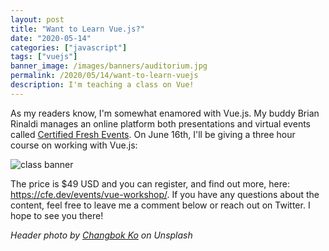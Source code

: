 ```yaml
---
layout: post
title: "Want to Learn Vue.js?"
date: "2020-05-14"
categories: ["javascript"]
tags: ["vuejs"]
banner_image: /images/banners/auditorium.jpg
permalink: /2020/05/14/want-to-learn-vuejs
description: I'm teaching a class on Vue!
---
```


As my readers know, I'm somewhat enamored with Vue.js. My buddy Brian Rinaldi manages an online platform both presentations and virtual events called [Certified Fresh Events](https://cfe.dev/). On June 16th, I'll be giving a three hour course on working with Vue.js:

<p>
<img data-src="https://static.raymondcamden.com/images/2020/05/ray1.jpg" alt="class banner" class="lazyload imgborder imgcenter">
</p>

The price is $49 USD and you can register, and find out more, here: <https://cfe.dev/events/vue-workshop/>. If you have any questions about the content, feel free to leave me a comment below or reach out on Twitter. I hope to see you there!

<i>Header photo by <a href="https://unsplash.com/@kochangbok?utm_source=unsplash&utm_medium=referral&utm_content=creditCopyText">Changbok Ko</a> on Unsplash</i>
